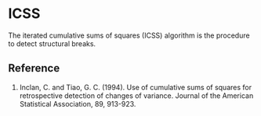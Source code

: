 # ICSS
The iterated cumulative sums of squares (ICSS) algorithm is the procedure to detect structural breaks.

## Reference
1. Inclan, C. and Tiao, G. C. (1994). Use of cumulative sums of squares for retrospective detection of changes of variance. Journal of the American Statistical Association, 89, 913-923.
